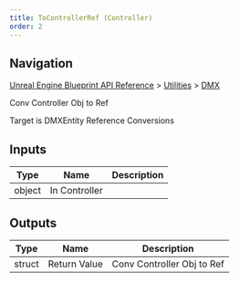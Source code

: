 ```yaml
---
title: ToControllerRef (Controller)
order: 2
---
```

## Navigation

[Unreal Engine Blueprint API Reference](https://dev.epicgames.com/documentation/en-us/unreal-engine/BlueprintAPI) > [Utilities](https://dev.epicgames.com/documentation/en-us/unreal-engine/BlueprintAPI/Utilities) > [DMX](https://dev.epicgames.com/documentation/en-us/unreal-engine/BlueprintAPI/Utilities/DMX)

Conv Controller Obj to Ref

Target is DMXEntity Reference Conversions

## Inputs

| Type | Name | Description |
| --- | --- | --- |
| object | In Controller |  |

## Outputs

| Type | Name | Description |
| --- | --- | --- |
| struct | Return Value | Conv Controller Obj to Ref |
